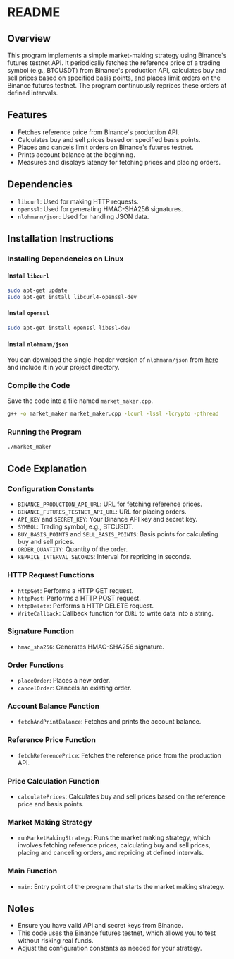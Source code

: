 
# README

## Overview

This program implements a simple market-making strategy using Binance's futures testnet API. It periodically fetches the reference price of a trading symbol (e.g., BTCUSDT) from Binance's production API, calculates buy and sell prices based on specified basis points, and places limit orders on the Binance futures testnet. The program continuously reprices these orders at defined intervals.

## Features

- Fetches reference price from Binance's production API.
- Calculates buy and sell prices based on specified basis points.
- Places and cancels limit orders on Binance's futures testnet.
- Prints account balance at the beginning.
- Measures and displays latency for fetching prices and placing orders.

## Dependencies

- `libcurl`: Used for making HTTP requests.
- `openssl`: Used for generating HMAC-SHA256 signatures.
- `nlohmann/json`: Used for handling JSON data.

## Installation Instructions

### Installing Dependencies on Linux

#### Install `libcurl`
```bash
sudo apt-get update
sudo apt-get install libcurl4-openssl-dev
```

#### Install `openssl`
```bash
sudo apt-get install openssl libssl-dev
```

#### Install `nlohmann/json`
You can download the single-header version of `nlohmann/json` from [here](https://github.com/nlohmann/json/releases/latest) and include it in your project directory.

### Compile the Code

Save the code into a file named `market_maker.cpp`.

```bash
g++ -o market_maker market_maker.cpp -lcurl -lssl -lcrypto -pthread
```

### Running the Program

```bash
./market_maker
```

## Code Explanation

### Configuration Constants

- `BINANCE_PRODUCTION_API_URL`: URL for fetching reference prices.
- `BINANCE_FUTURES_TESTNET_API_URL`: URL for placing orders.
- `API_KEY` and `SECRET_KEY`: Your Binance API key and secret key.
- `SYMBOL`: Trading symbol, e.g., BTCUSDT.
- `BUY_BASIS_POINTS` and `SELL_BASIS_POINTS`: Basis points for calculating buy and sell prices.
- `ORDER_QUANTITY`: Quantity of the order.
- `REPRICE_INTERVAL_SECONDS`: Interval for repricing in seconds.

### HTTP Request Functions

- `httpGet`: Performs a HTTP GET request.
- `httpPost`: Performs a HTTP POST request.
- `httpDelete`: Performs a HTTP DELETE request.
- `WriteCallback`: Callback function for `CURL` to write data into a string.

### Signature Function

- `hmac_sha256`: Generates HMAC-SHA256 signature.

### Order Functions

- `placeOrder`: Places a new order.
- `cancelOrder`: Cancels an existing order.

### Account Balance Function

- `fetchAndPrintBalance`: Fetches and prints the account balance.

### Reference Price Function

- `fetchReferencePrice`: Fetches the reference price from the production API.

### Price Calculation Function

- `calculatePrices`: Calculates buy and sell prices based on the reference price and basis points.

### Market Making Strategy

- `runMarketMakingStrategy`: Runs the market making strategy, which involves fetching reference prices, calculating buy and sell prices, placing and canceling orders, and repricing at defined intervals.

### Main Function

- `main`: Entry point of the program that starts the market making strategy.

## Notes

- Ensure you have valid API and secret keys from Binance.
- This code uses the Binance futures testnet, which allows you to test without risking real funds.
- Adjust the configuration constants as needed for your strategy.


